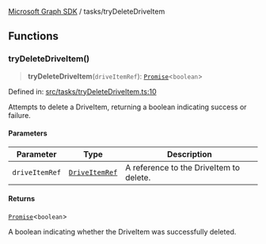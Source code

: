 [Microsoft Graph SDK](../README.md) / tasks/tryDeleteDriveItem

## Functions

### tryDeleteDriveItem()

> **tryDeleteDriveItem**(`driveItemRef`): [`Promise`](https://developer.mozilla.org/docs/Web/JavaScript/Reference/Global_Objects/Promise)\<`boolean`\>

Defined in: [src/tasks/tryDeleteDriveItem.ts:10](https://github.com/Future-Secure-AI/microsoft-graph/blob/main/src/tasks/tryDeleteDriveItem.ts#L10)

Attempts to delete a DriveItem, returning a boolean indicating success or failure.

#### Parameters

| Parameter | Type | Description |
| ------ | ------ | ------ |
| `driveItemRef` | [`DriveItemRef`](../DriveItemRef.md#driveitemref) | A reference to the DriveItem to delete. |

#### Returns

[`Promise`](https://developer.mozilla.org/docs/Web/JavaScript/Reference/Global_Objects/Promise)\<`boolean`\>

A boolean indicating whether the DriveItem was successfully deleted.
